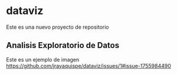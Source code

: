 # dataviz
Este es una nuevo proyecto de repositorio

## Analisis Exploratorio de Datos
Este es un ejemplo de imagen
https://github.com/jrayaquispe/dataviz/issues/1#issue-1755984490

